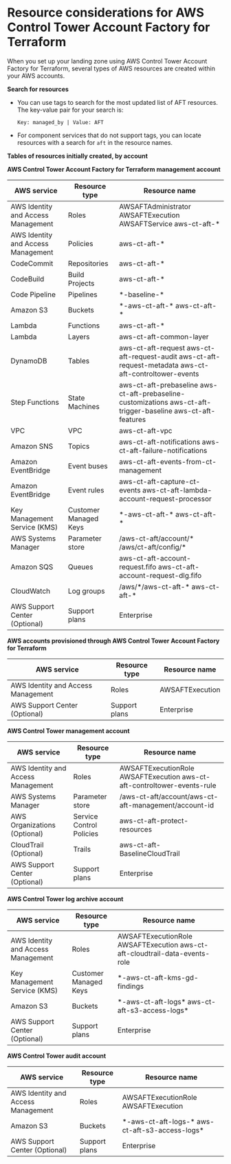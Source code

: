 # Resource considerations for AWS Control Tower Account Factory for Terraform<a name="aft-resources"></a>

When you set up your landing zone using AWS Control Tower Account Factory for Terraform, several types of AWS resources are created within your AWS accounts\.

**Search for resources**
+ You can use tags to search for the most updated list of AFT resources\. The key\-value pair for your search is:

  ```
  Key: managed_by | Value: AFT
  ```
+ For component services that do not support tags, you can locate resources with a search for `aft` in the resource names\.

**Tables of resources initially created, by account**


**AWS Control Tower Account Factory for Terraform management account**  

| **AWS service** | **Resource type** | **Resource name** | 
| --- | --- | --- | 
| AWS Identity and Access Management | Roles |  AWSAFTAdministrator AWSAFTExecution AWSAFTService aws\-ct\-aft\-\* | 
| AWS Identity and Access Management | Policies | aws\-ct\-aft\-\* | 
| CodeCommit | Repositories | aws\-ct\-aft\-\* | 
| CodeBuild | Build Projects | aws\-ct\-aft\-\* | 
| Code Pipeline | Pipelines | \*\-baseline\-\* | 
| Amazon S3 | Buckets | \*\-aws\-ct\-aft\-\* aws\-ct\-aft\-\* | 
| Lambda | Functions | aws\-ct\-aft\-\* | 
| Lambda | Layers | aws\-ct\-aft\-common\-layer | 
| DynamoDB | Tables | aws\-ct\-aft\-request aws\-ct\-aft\-request\-audit aws\-ct\-aft\-request\-metadata aws\-ct\-aft\-controltower\-events | 
| Step Functions | State Machines | aws\-ct\-aft\-prebaseline aws\-ct\-aft\-prebaseline\-customizations aws\-ct\-aft\-trigger\-baseline aws\-ct\-aft\-features | 
| VPC | VPC | aws\-ct\-aft\-vpc | 
| Amazon SNS | Topics | aws\-ct\-aft\-notifications aws\-ct\-aft\-failure\-notifications | 
| Amazon EventBridge | Event buses | aws\-ct\-aft\-events\-from\-ct\-management | 
| Amazon EventBridge | Event rules | aws\-ct\-aft\-capture\-ct\-events aws\-ct\-aft\-lambda\-account\-request\-processor | 
| Key Management Service \(KMS\) | Customer Managed Keys | \*\-aws\-ct\-aft\-\* aws\-ct\-aft\-\* | 
| AWS Systems Manager | Parameter store | /aws\-ct\-aft/account/\* /aws/ct\-aft/config/\* | 
| Amazon SQS | Queues | aws\-ct\-aft\-account\-request\.fifo aws\-ct\-aft\-account\-request\-dlg\.fifo | 
| CloudWatch | Log groups | /aws/\*/aws\-ct\-aft\-\* aws\-ct\-aft\-\* | 
| AWS Support Center \(Optional\) | Support plans | Enterprise | 


**AWS accounts provisioned through AWS Control Tower Account Factory for Terraform**  

| **AWS service** | **Resource type** | **Resource name** | 
| --- | --- | --- | 
| AWS Identity and Access Management | Roles | AWSAFTExecution | 
| AWS Support Center \(Optional\) | Support plans | Enterprise | 


**AWS Control Tower management account**  

| **AWS service** | **Resource type** | **Resource name** | 
| --- | --- | --- | 
| AWS Identity and Access Management | Roles |  AWSAFTExecutionRole AWSAFTExecution aws\-ct\-aft\-controltower\-events\-rule  | 
| AWS Systems Manager | Parameter store | /aws\-ct\-aft/account/aws\-ct\-aft\-management/account\-id | 
| AWS Organizations \(Optional\) | Service Control Policies | aws\-ct\-aft\-protect\-resources | 
| CloudTrail \(Optional\) | Trails | aws\-ct\-aft\-BaselineCloudTrail | 
| AWS Support Center \(Optional\) | Support plans | Enterprise | 


**AWS Control Tower log archive account**  

| **AWS service** | **Resource type** | **Resource name** | 
| --- | --- | --- | 
| AWS Identity and Access Management | Roles |  AWSAFTExecutionRole AWSAFTExecution aws\-ct\-aft\-cloudtrail\-data\-events\-role  | 
| Key Management Service \(KMS\) | Customer Managed Keys | \*\-aws\-ct\-aft\-kms\-gd\-findings | 
| Amazon S3 | Buckets | \*\-aws\-ct\-aft\-logs\* aws\-ct\-aft\-s3\-access\-logs\* | 
| AWS Support Center \(Optional\) | Support plans | Enterprise | 


**AWS Control Tower audit account**  

| **AWS service** | **Resource type** | **Resource name** | 
| --- | --- | --- | 
| AWS Identity and Access Management | Roles |  AWSAFTExecutionRole AWSAFTExecution  | 
| Amazon S3 | Buckets | \*\-aws\-ct\-aft\-logs\-\* aws\-ct\-aft\-s3\-access\-logs\* | 
| AWS Support Center \(Optional\) | Support plans | Enterprise | 